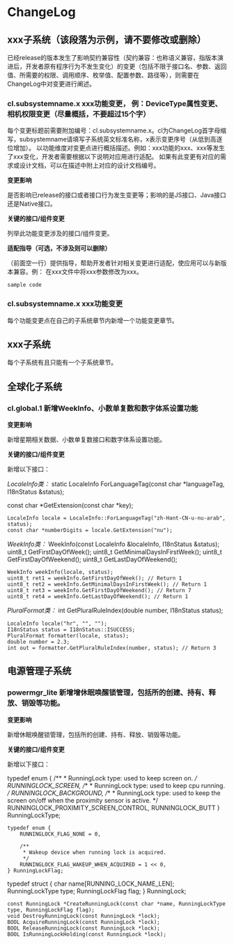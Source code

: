 # ChangeLog
## xxx子系统（该段落为示例，请不要修改或删除）
已经release的版本发生了影响契约兼容性（契约兼容：也称语义兼容，指版本演进后，开发者原有程序行为不发生变化）的变更（包括不限于接口名、参数、返回值、所需要的权限、调用顺序、枚举值、配置参数、路径等），则需要在ChangeLog中对变更进行阐述。
### cl.subsystemname.x xxx功能变更， 例：DeviceType属性变更、相机权限变更（尽量概括，不要超过15个字）
每个变更标题前需要附加编号：cl.subsystemname.x。cl为ChangeLog首字母缩写，subsystemname请填写子系统英文标准名称，x表示变更序号（从低到高逐位增加）。
以功能维度对变更点进行概括描述。例如：xxx功能的xxx、xxx等发生了xxx变化，开发者需要根据以下说明对应用进行适配。
如果有此变更有对应的需求或设计文档，可以在描述中附上对应的设计文档编号。

**变更影响**

是否影响已release的接口或者接口行为发生变更等；影响的是JS接口、Java接口还是Native接口。

**关键的接口/组件变更**

列举此功能变更涉及的接口/组件变更。

**适配指导（可选，不涉及则可以删除）**

（前面空一行）提供指导，帮助开发者针对相关变更进行适配，使应用可以与新版本兼容。例：
在xxx文件中将xxx参数修改为xxx。
```
sample code
```
### cl.subsystemname.x xxx功能变更
每个功能变更点在自己的子系统章节内新增一个功能变更章节。

## xxx子系统
每个子系统有且只能有一个子系统章节。

## 全球化子系统

### cl.global.1 新增WeekInfo、小数单复数和数字体系设置功能

**变更影响**

新增星期相关数据、小数单复数接口和数字体系设置功能。

**关键的接口/组件变更**

新增以下接口：

*LocaleInfo类：*
static LocaleInfo ForLanguageTag(const char *languageTag, I18nStatus &status);

const char *GetExtension(const char *key);

```
LocaleInfo locale = LocaleInfo::ForLanguageTag("zh-Hant-CN-u-nu-arab", status);
const char *numberDigits = locale.GetExtension("nu");
```

*WeekInfo类：*
WeekInfo(const LocaleInfo &localeInfo, I18nStatus &status);
uint8_t GetFirstDayOfWeek();
uint8_t GetMinimalDaysInFirstWeek();
uint8_t GetFirstDayOfWeekend();
uint8_t GetLastDayOfWeekend();

```
WeekInfo weekInfo(locale, status);
uint8_t ret1 = weekInfo.GetFirstDayOfWeek(); // Return 1
uint8_t ret2 = weekInfo.GetMinimalDaysInFirstWeek(); // Return 1
uint8_t ret3 = weekInfo.GetFirstDayOfWeekend(); // Return 7
uint8_t ret4 = weekInfo.GetLastDayOfWeekend(); // Return 1
```

*PluralFormat类：*
int GetPluralRuleIndex(double number, I18nStatus status);

```
LocaleInfo locale("hr", "", "");
I18nStatus status = I18nStatus::ISUCCESS;
PluralFormat formatter(locale, status);
double number = 2.3;
int out = formatter.GetPluralRuleIndex(number, status); // Return 3
```


## 电源管理子系统

### powermgr_lite 新增增休眠唤醒锁管理，包括所的创建、持有、释放、销毁等功能。

**变更影响**

新增休眠唤醒锁管理，包括所的创建、持有、释放、销毁等功能。

**关键的接口/组件变更**

新增以下接口：

typedef enum {
    /**
     * RunningLock type: used to keep screen on.
     */
    RUNNINGLOCK_SCREEN,
    /**
     * RunningLock type: used to keep cpu running.
     */
    RUNNINGLOCK_BACKGROUND,
    /**
     * RunningLock type: used to keep the screen on/off when the proximity sensor is active.
     */
    RUNNINGLOCK_PROXIMITY_SCREEN_CONTROL,
    RUNNINGLOCK_BUTT
} RunningLockType;

```
typedef enum {
    RUNNINGLOCK_FLAG_NONE = 0,

    /**
     * Wakeup device when running lock is acquired.
     */
    RUNNINGLOCK_FLAG_WAKEUP_WHEN_ACQUIRED = 1 << 0,
} RunningLockFlag;

```
typedef struct {
    char name[RUNNING_LOCK_NAME_LEN];
    RunningLockType type;
    RunningLockFlag flag;
} RunningLock;

```
const RunningLock *CreateRunningLock(const char *name, RunningLockType type, RunningLockFlag flag);
void DestroyRunningLock(const RunningLock *lock);
BOOL AcquireRunningLock(const RunningLock *lock);
BOOL ReleaseRunningLock(const RunningLock *lock);
BOOL IsRunningLockHolding(const RunningLock *lock);
```

### 
